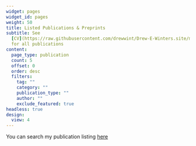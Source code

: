 ```yaml
---
widget: pages
widget_id: pages
weight: 50
title: Listed Publications & Preprints
subtitle: See
  [CV](https://raw.githubusercontent.com/drewwint/Drew-E-Winters.site/master/static/uploads/DWinters_CV_11-21.pdf)
  for all publications
content:
  page_type: publication
  count: 5
  offset: 0
  order: desc
  filters:
    tag: ""
    category: ""
    publication_type: ""
    author: ""
    exclude_featured: true
headless: true
design:
  view: 4
---
```



You can search my publication listing [here](./publication/)

